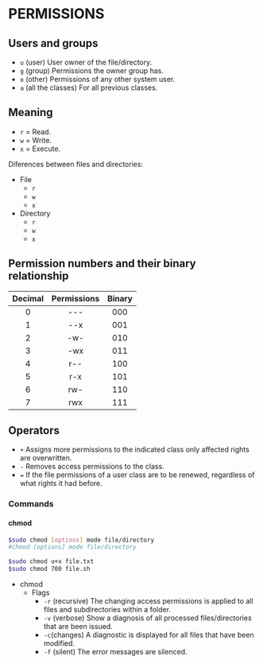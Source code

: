 # PERMISSIONS

## Users and groups
* `u` (user) User owner of the file/directory.
* `g` (group) Permissions the owner group has.
* `o` (other) Permissions of any other system user.
* `a` (all the classes) For all previous classes.

## Meaning
* `r` = Read.
* `w` = Write.
* `x` = Execute.

Diferences between files and directories:

* File
  * `r`
  * `w`
  * `x`
* Directory
  * `r`
  * `w`
  * `x`

## Permission numbers and their binary relationship

| Decimal | Permissions | Binary| 
|:-------:| :----------:|:-----:| 
|    0    |     ---     |  000  | 
|    1    |     --x     |  001  | 
|    2    |     -w-     |  010  | 
|    3    |     -wx     |  011  |
|    4    |     r--     |  100  | 
|    5    |     r-x     |  101  |
|    6    |     rw-     |  110  | 
|    7    |     rwx     |  111  | 

## Operators
* `+` Assigns more permissions to the indicated class
only affected rights are overwritten.
* `-` Removes access permissions to the class.
* `=` If the file permissions of a user class are to be renewed, regardless of what rights it had before.

### Commands
#### chmod
```sh
$sudo chmod [options] mode file/directory
#chmod [options] mode file/directory

$sudo chmod u+x file.txt
$sudo chmod 700 file.sh
```
* chmod
  * Flags
    * `-r` (recursive) The changing access permissions is applied to all files and subdirectories within a folder.
    * `-v` (verbose) Show a diagnosis of all processed files/directories that are been issued.
    * `-c`(changes) A diagnostic is displayed for all files that have been modified.
    * `-f` (silent) The error messages are silenced.
